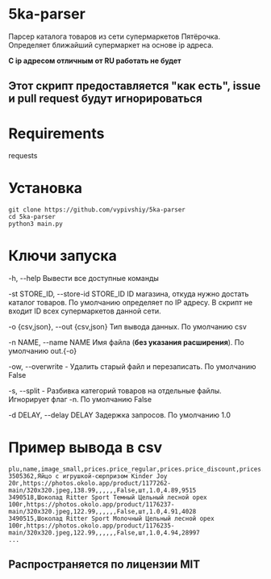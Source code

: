 # 5ka-parser
Парсер каталога товаров из сети супермаркетов Пятёрочка. Определяет ближайший супермаркет на основе ip адреса.

__С ip адресом отличным от RU работать не будет__

## Этот скрипт предоставляется "как есть", issue и pull request будут игнорироваться

# Requirements
requests

# Установка

```
git clone https://github.com/vypivshiy/5ka-parser
cd 5ka-parser
python3 main.py
```

# Ключи запуска
  -h, --help Вывести все доступные команды

  -st STORE_ID, --store-id STORE_ID ID магазина, откуда нужно достать каталог товаров. 
  По умолчанию определяет по IP адресу. В скрипт не входит ID всех супермаркетов данной сети.
 
 -o {csv,json}, --out {csv,json} Тип вывода данных. По умолчанию csv

  -n NAME, --name NAME  Имя файла (**без указания расширения**). По умолчанию out.{-o}

  -ow, --overwrite - Удалить старый файл и перезаписать. По умолчанию False

  -s, --split - Разбивка категорий товаров на отдельные файлы. Игнорирует флаг -n. По умолчанию False

  -d DELAY, --delay DELAY Задержка запросов. По умолчанию 1.0

# Пример вывода в csv
```csv
plu,name,image_small,prices.price_regular,prices.price_discount,prices.discount,promo.date_begin,promo.date_end,promo.mech,is_new,uom,step,average_rating,rates_count_in_period
3505362,Яйцо с игрушкой-сюрпризом Kinder Joy 20г,https://photos.okolo.app/product/1177262-main/320x320.jpeg,138.99,,,,,,False,шт,1.0,4.89,9515
3490518,Шоколад Ritter Sport Темный Цельный лесной орех 100г,https://photos.okolo.app/product/1176237-main/320x320.jpeg,122.99,,,,,,False,шт,1.0,4.91,4028
3490515,Шоколад Ritter Sport Молочный Цельный лесной орех 100г,https://photos.okolo.app/product/1176235-main/320x320.jpeg,122.99,,,,,,False,шт,1.0,4.94,28997
...
```
## Распространяется по лицензии MIT
